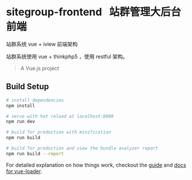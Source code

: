# sitegroup-frontend   站群管理大后台　前端
站群系统 vue + iview 前端架构

站群系统使用 vue + thinkphp5  ，使用 restful 架构。

> A Vue.js project

## Build Setup

``` bash
# install dependencies
npm install

# serve with hot reload at localhost:8080
npm run dev

# build for production with minification
npm run build

# build for production and view the bundle analyzer report
npm run build --report
```

For detailed explanation on how things work, checkout the [guide](http://vuejs-templates.github.io/webpack/) and [docs for vue-loader](http://vuejs.github.io/vue-loader).

